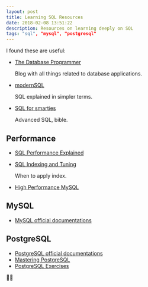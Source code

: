 ```yaml
---
layout: post
title: Learning SQL Resources
date: 2018-02-08 13:51:22
description: Resources on learning deeply on SQL
tags: "sql", "mysql", "postgresql"
---
```


I found these are useful:

- [The Database Programmer][tdp]

  Blog with all things related to database applications.

- [modernSQL][msql]

  SQL explained in simpler terms.

- [SQL for smarties][sql-smart]

  Advanced SQL, bible.

## Performance

- [SQL Performance Explained][spe]

- [SQL Indexing and Tuning][util]

  When to apply index.

- [High Performance MySQL][hp-mysql]

## MySQL

- [MySQL official documentations][mysql-docs]

## PostgreSQL

- [PostgreSQL official documentations][pg-docs]
- [Mastering PostgreSQL][mp]
- [PostgreSQL Exercises][psql-exec]

:rocket::dash:

[tdp]: http://database-programmer.blogspot.jp
[sql-smart]: https://www.amazon.com/Joe-Celkos-SQL-Smarties-Fifth/dp/0128007613
[spe]: http://sql-performance-explained.com
[util]: http://use-the-index-luke.com
[msql]: https://modern-sql.com
[mysql-docs]: https://dev.mysql.com/doc
[hp-mysql]: http://shop.oreilly.com/product/0636920022343.do
[pg-docs]: https://www.postgresql.org/docs
[mp]: https://masteringpostgresql.com
[psql-exec]: https://pgexercises.com
